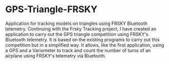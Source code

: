# GPS-Triangle-FRSKY
Application for tracking models on triangles using FRSKY Bluetooth telemetry.
Continuing with the Frsky Tracking project, I have created an application to carry out the GPS triangle competition using FRSKY's Bluetooth telemetry.
It is based on the existing programs to carry out this competition but in a simplified way. It allows, like the first application, using a GPS and a Variometer to track and count the number of turns of an airplane using FRSKY's telemetry via Bluetooth.
